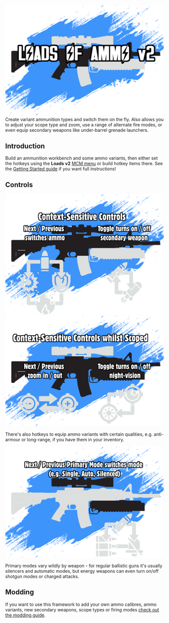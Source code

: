 ![# Loads of Ammo v2](Docs/Loads_v2/Assets/title.png)
Create variant ammunition types and switch them on the fly. Also allows you to adjust your scope type and zoom, use a range of alternate fire modes, or even equip secondary weapons like under-barrel grenade launchers.

## Introduction

Build an ammunition workbench and some ammo variants,
then either set the hotkeys using the **Loads v2** [MCM menu](https://www.nexusmods.com/fallout4/mods/21497) or build hotkey items there.
See the [Getting Started guide](Docs/Loads_v2/User/index.md) if you want full instructions!

## Controls

![Controls: Unscoped](Docs/Loads_v2/Assets/instructions-unscoped.png)
![Controls: Scoped](Docs/Loads_v2/Assets/instructions-scope.png)

There's also hotkeys to equip ammo variants with certain qualities, e.g. anti-armour or long-range, if you have them in your inventory.

![Controls: Primary Mode](Docs/Loads_v2/Assets/instructions-mode.png)

Primary modes vary wildly by weapon - for regular ballistic guns it's usually silencers and automatic modes, but energy weapons can even turn on/off shotgun modes or charged attacks.

## Modding

If you want to use this framework to add your own ammo calibres, ammo variants, new secondary weapons, scope types or firing modes [check out the modding guide](Docs/Loads_v2/Modding/index.md).
